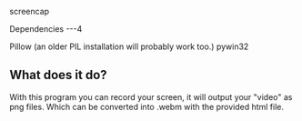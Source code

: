 screencap

Dependencies
---4

Pillow (an older PIL installation will probably work too.)
pywin32

What does it do?
---
With this program you can record your screen, it will output your "video" as png files. Which can be converted into .webm with the provided html file.